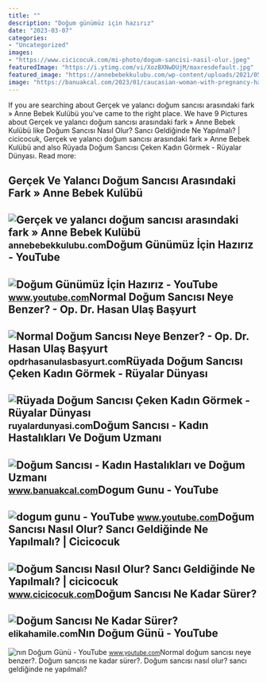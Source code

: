 ```yaml
---
title: ""
description: "Doğum günümüz i̇çin hazırız"
date: "2023-03-07"
categories:
- "Uncategorized"
images:
- "https://www.cicicocuk.com/mi-photo/dogum-sancisi-nasil-olur.jpeg"
featuredImage: "https://i.ytimg.com/vi/XozBXNwDUjM/maxresdefault.jpg"
featured_image: "https://annebebekkulubu.com/wp-content/uploads/2021/05/gercek-dogum-sancisi-nasil-anlasilir.jpg"
image: "https://banuakcal.com/2023/01/caucasian-woman-with-pregnancy-having-painful-contractions-with-husband-holding-hand-african-american-nurse-giving-support-child-delivery-hospital-ward-couple-expecting-baby-800x600.jpg"
---
```


If you are searching about Gerçek ve yalancı doğum sancısı arasındaki fark » Anne Bebek Kulübü you've came to the right place. We have 9 Pictures about Gerçek ve yalancı doğum sancısı arasındaki fark » Anne Bebek Kulübü like Doğum Sancısı Nasıl Olur? Sancı Geldiğinde Ne Yapılmalı? | cicicocuk, Gerçek ve yalancı doğum sancısı arasındaki fark » Anne Bebek Kulübü and also Rüyada Doğum Sancısı Çeken Kadın Görmek - Rüyalar Dünyası. Read more:

Gerçek Ve Yalancı Doğum Sancısı Arasındaki Fark » Anne Bebek Kulübü
-------------------------------------------------------------------

 ![Gerçek ve yalancı doğum sancısı arasındaki fark » Anne Bebek Kulübü](https://annebebekkulubu.com/wp-content/uploads/2021/05/gercek-dogum-sancisi-nasil-anlasilir.jpg) <small>annebebekkulubu.com</small>Doğum Günümüz İçin Hazırız - YouTube
------------------------------------

 ![Doğum Günümüz İçin Hazırız - YouTube](https://i.ytimg.com/vi/0cb3ujkiHkc/maxresdefault.jpg) <small>www.youtube.com</small>Normal Doğum Sancısı Neye Benzer? - Op. Dr. Hasan Ulaş Başyurt
--------------------------------------------------------------

 ![Normal Doğum Sancısı Neye Benzer? - Op. Dr. Hasan Ulaş Başyurt](https://opdrhasanulasbasyurt.com/wp-content/uploads/2022/01/normal-dogum-sancisi-neye-benzer.jpg) <small>opdrhasanulasbasyurt.com</small>Rüyada Doğum Sancısı Çeken Kadın Görmek - Rüyalar Dünyası
---------------------------------------------------------

 ![Rüyada Doğum Sancısı Çeken Kadın Görmek - Rüyalar Dünyası](http://ruyalardunyasi.com/wp-content/uploads/2019/07/ruyada-dogum-sancisi-ceken-kadin-gormek.jpg) <small>ruyalardunyasi.com</small>Doğum Sancısı - Kadın Hastalıkları Ve Doğum Uzmanı
--------------------------------------------------

 ![Doğum Sancısı - Kadın Hastalıkları ve Doğum Uzmanı](https://banuakcal.com/2023/01/caucasian-woman-with-pregnancy-having-painful-contractions-with-husband-holding-hand-african-american-nurse-giving-support-child-delivery-hospital-ward-couple-expecting-baby-800x600.jpg) <small>www.banuakcal.com</small>Dogum Gunu - YouTube
--------------------

 ![dogum gunu - YouTube](https://i.ytimg.com/vi/XozBXNwDUjM/maxresdefault.jpg) <small>www.youtube.com</small>Doğum Sancısı Nasıl Olur? Sancı Geldiğinde Ne Yapılmalı? | Cicicocuk
--------------------------------------------------------------------

 ![Doğum Sancısı Nasıl Olur? Sancı Geldiğinde Ne Yapılmalı? | cicicocuk](https://www.cicicocuk.com/mi-photo/dogum-sancisi-nasil-olur.jpeg) <small>www.cicicocuk.com</small>Doğum Sancısı Ne Kadar Sürer?
-----------------------------

 ![Doğum Sancısı Ne Kadar Sürer?](https://elikahamile.com/wp-content/uploads/2022/12/dogum-sancisi-nekadar-surer.jpg) <small>elikahamile.com</small>Nın Doğum Günü - YouTube
------------------------

 ![nın Doğum Günü - YouTube](https://i.ytimg.com/vi/7zy_0timNMc/maxresdefault.jpg) <small>www.youtube.com</small>Normal doğum sancısı neye benzer?. Doğum sancısı ne kadar sürer?. Doğum sancısı nasıl olur? sancı geldiğinde ne yapılmalı?
